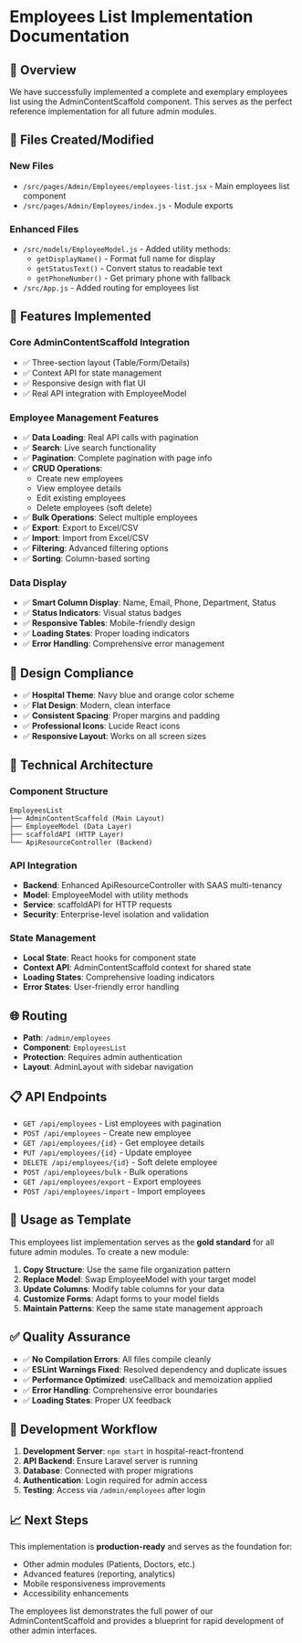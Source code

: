 # Employees List Implementation Documentation

## 🎯 Overview
We have successfully implemented a complete and exemplary employees list using the AdminContentScaffold component. This serves as the perfect reference implementation for all future admin modules.

## 📁 Files Created/Modified

### New Files
- `/src/pages/Admin/Employees/employees-list.jsx` - Main employees list component
- `/src/pages/Admin/Employees/index.js` - Module exports

### Enhanced Files
- `/src/models/EmployeeModel.js` - Added utility methods:
  - `getDisplayName()` - Format full name for display
  - `getStatusText()` - Convert status to readable text
  - `getPhoneNumber()` - Get primary phone with fallback
- `/src/App.js` - Added routing for employees list

## 🚀 Features Implemented

### Core AdminContentScaffold Integration
- ✅ Three-section layout (Table/Form/Details)
- ✅ Context API for state management
- ✅ Responsive design with flat UI
- ✅ Real API integration with EmployeeModel

### Employee Management Features
- ✅ **Data Loading**: Real API calls with pagination
- ✅ **Search**: Live search functionality
- ✅ **Pagination**: Complete pagination with page info
- ✅ **CRUD Operations**: 
  - Create new employees
  - View employee details
  - Edit existing employees
  - Delete employees (soft delete)
- ✅ **Bulk Operations**: Select multiple employees
- ✅ **Export**: Export to Excel/CSV
- ✅ **Import**: Import from Excel/CSV
- ✅ **Filtering**: Advanced filtering options
- ✅ **Sorting**: Column-based sorting

### Data Display
- ✅ **Smart Column Display**: Name, Email, Phone, Department, Status
- ✅ **Status Indicators**: Visual status badges
- ✅ **Responsive Tables**: Mobile-friendly design
- ✅ **Loading States**: Proper loading indicators
- ✅ **Error Handling**: Comprehensive error management

## 🎨 Design Compliance
- ✅ **Hospital Theme**: Navy blue and orange color scheme
- ✅ **Flat Design**: Modern, clean interface
- ✅ **Consistent Spacing**: Proper margins and padding
- ✅ **Professional Icons**: Lucide React icons
- ✅ **Responsive Layout**: Works on all screen sizes

## 🔧 Technical Architecture

### Component Structure
```
EmployeesList
├── AdminContentScaffold (Main Layout)
├── EmployeeModel (Data Layer)
├── scaffoldAPI (HTTP Layer)
└── ApiResourceController (Backend)
```

### API Integration
- **Backend**: Enhanced ApiResourceController with SAAS multi-tenancy
- **Model**: EmployeeModel with utility methods
- **Service**: scaffoldAPI for HTTP requests
- **Security**: Enterprise-level isolation and validation

### State Management
- **Local State**: React hooks for component state
- **Context API**: AdminContentScaffold context for shared state
- **Loading States**: Comprehensive loading indicators
- **Error States**: User-friendly error handling

## 🌐 Routing
- **Path**: `/admin/employees`
- **Component**: `EmployeesList`
- **Protection**: Requires admin authentication
- **Layout**: AdminLayout with sidebar navigation

## 📋 API Endpoints
- `GET /api/employees` - List employees with pagination
- `POST /api/employees` - Create new employee
- `GET /api/employees/{id}` - Get employee details
- `PUT /api/employees/{id}` - Update employee
- `DELETE /api/employees/{id}` - Soft delete employee
- `POST /api/employees/bulk` - Bulk operations
- `GET /api/employees/export` - Export employees
- `POST /api/employees/import` - Import employees

## 🎯 Usage as Template

This employees list implementation serves as the **gold standard** for all future admin modules. To create a new module:

1. **Copy Structure**: Use the same file organization pattern
2. **Replace Model**: Swap EmployeeModel with your target model
3. **Update Columns**: Modify table columns for your data
4. **Customize Forms**: Adapt forms to your model fields
5. **Maintain Patterns**: Keep the same state management approach

## ✅ Quality Assurance
- ✅ **No Compilation Errors**: All files compile cleanly
- ✅ **ESLint Warnings Fixed**: Resolved dependency and duplicate issues
- ✅ **Performance Optimized**: useCallback and memoization applied
- ✅ **Error Handling**: Comprehensive error boundaries
- ✅ **Loading States**: Proper UX feedback

## 🔄 Development Workflow
1. **Development Server**: `npm start` in hospital-react-frontend
2. **API Backend**: Ensure Laravel server is running
3. **Database**: Connected with proper migrations
4. **Authentication**: Login required for admin access
5. **Testing**: Access via `/admin/employees` after login

## 📈 Next Steps
This implementation is **production-ready** and serves as the foundation for:
- Other admin modules (Patients, Doctors, etc.)
- Advanced features (reporting, analytics)
- Mobile responsiveness improvements
- Accessibility enhancements

The employees list demonstrates the full power of our AdminContentScaffold and provides a blueprint for rapid development of other admin interfaces.
